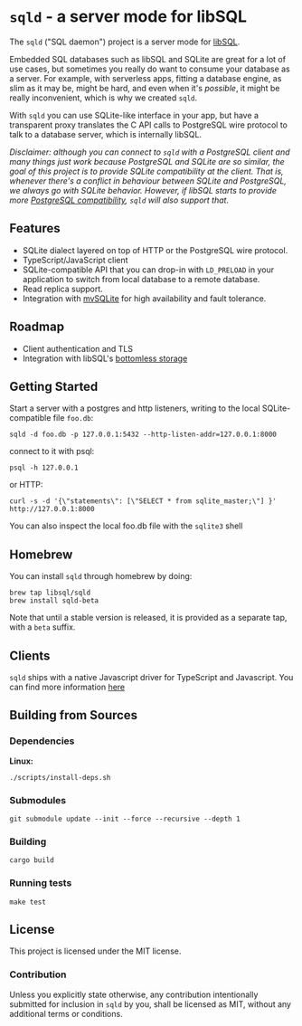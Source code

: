 # `sqld` - a server mode for libSQL

The `sqld` ("SQL daemon") project is a server mode for [libSQL](https://libsql.org).

Embedded SQL databases such as libSQL and SQLite are great for a lot of use cases, but sometimes you really do want to consume your database as a server.
For example, with serverless apps, fitting a database engine, as slim as it may be, might be hard, and even when it's _possible_, it might be really inconvenient, which is why we created `sqld`.

With `sqld` you can use SQLite-like interface in your app, but have a transparent proxy translates the C API calls to PostgreSQL wire protocol to talk to a database server, which is internally libSQL.

_Disclaimer: although you can connect to `sqld` with a PostgreSQL client and many things just work because PostgreSQL and SQLite are so similar, the goal of this project is to provide SQLite compatibility at the client.
That is, whenever there's a conflict in behaviour between SQLite and PostgreSQL, we always go with SQLite behavior.
However, if libSQL starts to provide more [PostgreSQL compatibility](https://github.com/libsql/libsql/issues/80), `sqld` will also support that._

## Features

* SQLite dialect layered on top of HTTP or the PostgreSQL wire protocol.
* TypeScript/JavaScript client
* SQLite-compatible API that you can drop-in with `LD_PRELOAD` in your application to switch from local database to a remote database.
* Read replica support.
* Integration with [mvSQLite](https://github.com/losfair/mvsqlite) for high availability and fault tolerance.
 
## Roadmap

* Client authentication and TLS
* Integration with libSQL's [bottomless storage](https://github.com/libsql/bottomless)

## Getting Started

Start a server with a postgres and http listeners, writing to the local SQLite-compatible file `foo.db`:

```console
sqld -d foo.db -p 127.0.0.1:5432 --http-listen-addr=127.0.0.1:8000
```

connect to it with psql:

```console
psql -h 127.0.0.1
```

or HTTP:

```console
curl -s -d '{\"statements\": [\"SELECT * from sqlite_master;\"] }' http://127.0.0.1:8000
```

You can also inspect the local foo.db file with the `sqlite3` shell

## Homebrew

You can install `sqld` through homebrew by doing:

```
brew tap libsql/sqld
brew install sqld-beta
```

Note that until a stable version is released, it is provided as a separate tap, with a `beta` suffix.

## Clients

`sqld` ships with a native Javascript driver for TypeScript and Javascript. You can find more information [here](https://www.npmjs.com/package/@libsql/client)

## Building from Sources

### Dependencies

**Linux:**

```console
./scripts/install-deps.sh
```

### Submodules

```run
git submodule update --init --force --recursive --depth 1
```

### Building

```console
cargo build
```

### Running tests

```console
make test
```

## License

This project is licensed under the MIT license.

### Contribution

Unless you explicitly state otherwise, any contribution intentionally submitted for inclusion in `sqld` by you, shall be licensed as MIT, without any additional terms or conditions.
